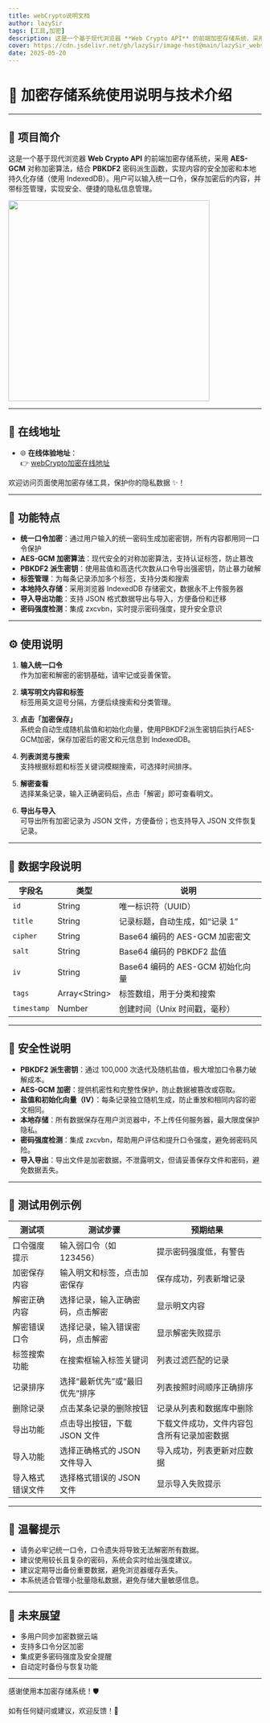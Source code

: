 ```yaml
---
title: webCrypto说明文档
author: lazySir
tags: [工具,加密]
description: 这是一个基于现代浏览器 **Web Crypto API** 的前端加密存储系统，采用 **AES-GCM** 对称加密算法，结合 **PBKDF2** 密码派生函数，实现内容的安全加密和本地持久化存储（使用 IndexedDB）。用户可以输入统一口令，保存加密后的内容，并带标签管理，实现安全、便捷的隐私信息管理。
cover: https://cdn.jsdelivr.net/gh/lazySir/image-host@main/lazySir_website/tools/webCrypto.png
date: 2025-05-20
---
```


# 🔐 加密存储系统使用说明与技术介绍


---

## 🌟 项目简介

 这是一个基于现代浏览器 **Web Crypto API** 的前端加密存储系统，采用 **AES-GCM** 对称加密算法，结合 **PBKDF2** 密码派生函数，实现内容的安全加密和本地持久化存储（使用 IndexedDB）。用户可以输入统一口令，保存加密后的内容，并带标签管理，实现安全、便捷的隐私信息管理。

<img style='height:400px' src='https://cdn.jsdelivr.net/gh/lazySir/image-host@main/lazySir_website/tools/webCrypto.png'>

---

## 🔗 在线地址

- 🌐 **在线体验地址**：  
  👉 [webCrypto加密在线地址](https://www.lazysir.me/tools/webCrypto)

欢迎访问页面使用加密存储工具，保护你的隐私数据 ✨！

---

## 🚀 功能特点

- **统一口令加密**：通过用户输入的统一密码生成加密密钥，所有内容都用同一口令保护
- **AES-GCM 加密算法**：现代安全的对称加密算法，支持认证标签，防止篡改
- **PBKDF2 派生密钥**：使用盐值和高迭代次数从口令导出强密钥，防止暴力破解
- **标签管理**：为每条记录添加多个标签，支持分类和搜索
- **本地持久存储**：采用浏览器 IndexedDB 存储密文，数据永不上传服务器
- **导入导出功能**：支持 JSON 格式数据导出与导入，方便备份和迁移
- **密码强度检测**：集成 zxcvbn，实时提示密码强度，提升安全意识

---

## ⚙️ 使用说明

1. **输入统一口令**  
   作为加密和解密的密钥基础，请牢记或妥善保管。

2. **填写明文内容和标签**  
   标签用英文逗号分隔，方便后续搜索和分类管理。

3. **点击「加密保存」**  
   系统会自动生成随机盐值和初始化向量，使用PBKDF2派生密钥后执行AES-GCM加密，保存加密后的密文和元信息到 IndexedDB。

4. **列表浏览与搜索**  
   支持根据标题和标签关键词模糊搜索，可选择时间排序。

5. **解密查看**  
   选择某条记录，输入正确密码后，点击「解密」即可查看明文。

6. **导出与导入**  
   可导出所有加密记录为 JSON 文件，方便备份；也支持导入 JSON 文件恢复记录。

---

## 📄 数据字段说明

| 字段名       | 类型       | 说明                                 |
| ------------ | ---------- | ------------------------------------ |
| `id`         | String     | 唯一标识符（UUID）                   |
| `title`      | String     | 记录标题，自动生成，如“记录 1”      |
| `cipher`     | String     | Base64 编码的 AES-GCM 加密密文       |
| `salt`       | String     | Base64 编码的 PBKDF2 盐值            |
| `iv`         | String     | Base64 编码的 AES-GCM 初始化向量      |
| `tags`       | Array\<String\> | 标签数组，用于分类和搜索           |
| `timestamp`  | Number     | 创建时间（Unix 时间戳，毫秒）         |

---

## 🔐 安全性说明

- **PBKDF2 派生密钥**：通过 100,000 次迭代及随机盐值，极大增加口令暴力破解成本。
- **AES-GCM 加密**：提供机密性和完整性保护，防止数据被篡改或窃取。
- **盐值和初始化向量（IV）**：每条记录独立随机生成，防止重放和相同内容的密文相同。
- **本地存储**：所有数据保存在用户浏览器中，不上传任何服务器，最大限度保护隐私。
- **密码强度检测**：集成 zxcvbn，帮助用户评估和提升口令强度，避免弱密码风险。
- **导入导出**：导出文件是加密数据，不泄露明文，但请妥善保存文件和密码，避免数据丢失。

---

## 🧪 测试用例示例

| 测试项                   | 测试步骤                                           | 预期结果                                   |
| ------------------------ | -------------------------------------------------- | ------------------------------------------ |
| 口令强度提示             | 输入弱口令（如123456）                             | 提示密码强度低，有警告                      |
| 加密保存内容             | 输入明文和标签，点击加密保存                       | 保存成功，列表新增记录                      |
| 解密正确内容             | 选择记录，输入正确密码，点击解密                   | 显示明文内容                               |
| 解密错误口令             | 选择记录，输入错误密码，点击解密                   | 显示解密失败提示                           |
| 标签搜索功能             | 在搜索框输入标签关键词                             | 列表过滤匹配的记录                         |
| 记录排序                 | 选择“最新优先”或“最旧优先”排序                     | 列表按照时间顺序正确排序                   |
| 删除记录                 | 点击某条记录的删除按钮                             | 记录从列表和数据库中删除                   |
| 导出功能                 | 点击导出按钮，下载 JSON 文件                        | 下载文件成功，文件内容包含所有记录加密数据 |
| 导入功能                 | 选择正确格式的 JSON 文件导入                        | 导入成功，列表更新对应数据                  |
| 导入格式错误文件         | 选择格式错误的 JSON 文件                            | 显示导入失败提示                            |

---

## 📌 温馨提示

- 请务必牢记统一口令，口令遗失将导致无法解密所有数据。
- 建议使用较长且复杂的密码，系统会实时给出强度建议。
- 建议定期导出备份重要数据，避免浏览器缓存丢失。
- 本系统适合管理小批量隐私数据，避免存储大量敏感信息。

---

## 🤝 未来展望

- 多用户同步加密数据云端
- 支持多口令分区加密
- 集成更多密码强度及安全提醒
- 自动定时备份与恢复功能

---

感谢使用本加密存储系统！🛡️

如有任何疑问或建议，欢迎反馈！💬
